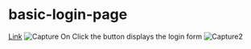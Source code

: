 # basic-login-page
[Link](https://ericomondi-basic-login-page.netlify.app/)
![Capture](https://github.com/ericomondi/basic-login-page/assets/139236060/70f7d9ab-fedb-4887-acda-dc0a31cdd8ab)
On Click the button displays the login form
![Capture2](https://github.com/ericomondi/basic-login-page/assets/139236060/708202f6-dacc-4b41-a027-4f069419403c)




